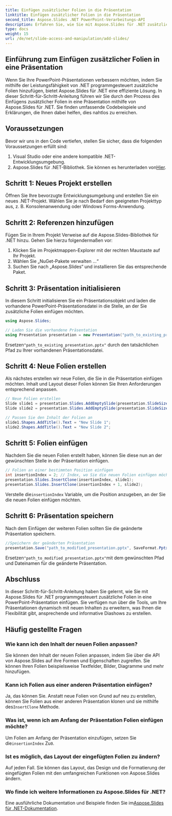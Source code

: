 ```yaml
---
title: Einfügen zusätzlicher Folien in die Präsentation
linktitle: Einfügen zusätzlicher Folien in die Präsentation
second_title: Aspose.Slides .NET PowerPoint-Verarbeitungs-API
description: Erfahren Sie, wie Sie mit Aspose.Slides für .NET zusätzliche Folien in Ihre PowerPoint-Präsentationen einfügen. Diese Schritt-für-Schritt-Anleitung enthält Quellcodebeispiele und detaillierte Anweisungen zur nahtlosen Verbesserung Ihrer Präsentationen. Anpassbarer Inhalt, Einfügetipps und FAQs inklusive.
type: docs
weight: 15
url: /de/net/slide-access-and-manipulation/add-slides/
---
```


## Einführung zum Einfügen zusätzlicher Folien in eine Präsentation

Wenn Sie Ihre PowerPoint-Präsentationen verbessern möchten, indem Sie mithilfe der Leistungsfähigkeit von .NET programmgesteuert zusätzliche Folien hinzufügen, bietet Aspose.Slides für .NET eine effiziente Lösung. In dieser Schritt-für-Schritt-Anleitung führen wir Sie durch den Prozess des Einfügens zusätzlicher Folien in eine Präsentation mithilfe von Aspose.Slides für .NET. Sie finden umfassende Codebeispiele und Erklärungen, die Ihnen dabei helfen, dies nahtlos zu erreichen.

## Voraussetzungen

Bevor wir uns in den Code vertiefen, stellen Sie sicher, dass die folgenden Voraussetzungen erfüllt sind:

1. Visual Studio oder eine andere kompatible .NET-Entwicklungsumgebung.
2.  Aspose.Slides für .NET-Bibliothek. Sie können es herunterladen von[Hier](https://releases.aspose.com/slides/net/).

## Schritt 1: Neues Projekt erstellen

Öffnen Sie Ihre bevorzugte Entwicklungsumgebung und erstellen Sie ein neues .NET-Projekt. Wählen Sie je nach Bedarf den geeigneten Projekttyp aus, z. B. Konsolenanwendung oder Windows Forms-Anwendung.

## Schritt 2: Referenzen hinzufügen

Fügen Sie in Ihrem Projekt Verweise auf die Aspose.Slides-Bibliothek für .NET hinzu. Gehen Sie hierzu folgendermaßen vor:

1. Klicken Sie im Projektmappen-Explorer mit der rechten Maustaste auf Ihr Projekt.
2. Wählen Sie „NuGet-Pakete verwalten …“
3. Suchen Sie nach „Aspose.Slides“ und installieren Sie das entsprechende Paket.

## Schritt 3: Präsentation initialisieren

In diesem Schritt initialisieren Sie ein Präsentationsobjekt und laden die vorhandene PowerPoint-Präsentationsdatei in die Stelle, an der Sie zusätzliche Folien einfügen möchten.

```csharp
using Aspose.Slides;

// Laden Sie die vorhandene Präsentation
using Presentation presentation = new Presentation("path_to_existing_presentation.pptx");
```

 Ersetzen`"path_to_existing_presentation.pptx"` durch den tatsächlichen Pfad zu Ihrer vorhandenen Präsentationsdatei.

## Schritt 4: Neue Folien erstellen

Als nächstes erstellen wir neue Folien, die Sie in die Präsentation einfügen möchten. Inhalt und Layout dieser Folien können Sie Ihren Anforderungen entsprechend anpassen.

```csharp
// Neue Folien erstellen
Slide slide1 = presentation.Slides.AddEmptySlide(presentation.SlideSize);
Slide slide2 = presentation.Slides.AddEmptySlide(presentation.SlideSize);

// Passen Sie den Inhalt der Folien an
slide1.Shapes.AddTitle().Text = "New Slide 1";
slide2.Shapes.AddTitle().Text = "New Slide 2";
```

## Schritt 5: Folien einfügen

Nachdem Sie die neuen Folien erstellt haben, können Sie diese nun an der gewünschten Stelle in der Präsentation einfügen.

```csharp
// Folien an einer bestimmten Position einfügen
int insertionIndex = 2; // Index, wo Sie die neuen Folien einfügen möchten
presentation.Slides.InsertClone(insertionIndex, slide1);
presentation.Slides.InsertClone(insertionIndex + 1, slide2);
```

 Verstelle die`insertionIndex` Variable, um die Position anzugeben, an der Sie die neuen Folien einfügen möchten.

## Schritt 6: Präsentation speichern

Nach dem Einfügen der weiteren Folien sollten Sie die geänderte Präsentation speichern.

```csharp
//Speichern der geänderten Präsentation
presentation.Save("path_to_modified_presentation.pptx", SaveFormat.Pptx);
```

 Ersetzen`"path_to_modified_presentation.pptx"`mit dem gewünschten Pfad und Dateinamen für die geänderte Präsentation.

## Abschluss

In dieser Schritt-für-Schritt-Anleitung haben Sie gelernt, wie Sie mit Aspose.Slides für .NET programmgesteuert zusätzliche Folien in eine PowerPoint-Präsentation einfügen. Sie verfügen nun über die Tools, um Ihre Präsentationen dynamisch mit neuen Inhalten zu erweitern, was Ihnen die Flexibilität gibt, ansprechende und informative Diashows zu erstellen.

## Häufig gestellte Fragen

### Wie kann ich den Inhalt der neuen Folien anpassen?

Sie können den Inhalt der neuen Folien anpassen, indem Sie über die API von Aspose.Slides auf ihre Formen und Eigenschaften zugreifen. Sie können Ihren Folien beispielsweise Textfelder, Bilder, Diagramme und mehr hinzufügen.

### Kann ich Folien aus einer anderen Präsentation einfügen?

 Ja, das können Sie. Anstatt neue Folien von Grund auf neu zu erstellen, können Sie Folien aus einer anderen Präsentation klonen und sie mithilfe des`InsertClone` Methode.

### Was ist, wenn ich am Anfang der Präsentation Folien einfügen möchte?

Um Folien am Anfang der Präsentation einzufügen, setzen Sie die`insertionIndex` Zu`0`.

### Ist es möglich, das Layout der eingefügten Folien zu ändern?

Auf jeden Fall. Sie können das Layout, das Design und die Formatierung der eingefügten Folien mit den umfangreichen Funktionen von Aspose.Slides ändern.

### Wo finde ich weitere Informationen zu Aspose.Slides für .NET?

 Eine ausführliche Dokumentation und Beispiele finden Sie im[Aspose.Slides für .NET-Dokumentation](https://reference.aspose.com/slides/net/).